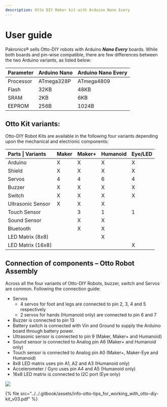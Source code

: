 ```yaml
---
description: Otto DIY Maker kit with Arduino Nano Every
---
```


# User guide

Pakronics® sells Otto-DIY robots with Arduino _**Nano Every**_ boards. While both boards and pin-wise compatible, there are few differences between the two Arduino variants, as listed below:

| Parameter | Arduino Nano | Arduino Nano Every |
| :--- | :--- | :--- |
| Processor | ATmega328P | ATmega4809 |
| Flash | 32KB | 48KB |
| SRAM | 2KB | 6KB |
| EEPROM | 256B | 1024B |

## Otto Kit variants:

Otto-DIY Robot Kits are available in the following four variants depending upon the mechanical and electronic components:

| Parts \| Variants | Maker | Maker+ | Humanoid | Eye/LED |
| :--- | :--- | :--- | :--- | :--- |
| Arduino | X | X | X | X |
| Shield | X | X | X | X |
| Servos | 4 | 4 | 6 | 4 |
| Buzzer | X | X | X | X |
| Switch | X | X | X | X |
| Ultrasonic Sensor | X | X | X |  |
| Touch Sensor |  | 3 | 1 | 1 |
| Sound Sensor |  | X | X |  |
| Bluetooth |  | X | X |  |
| LED Matrix \(8x8\) |  |  | X |  |
| LED Matrix \(16x8\) |  |  |  | X |

## Connection of components – Otto Robot Assembly

Across all the four variants of Otto-DIY Robots, buzzer, switch and Servos are common. Following the connection guide:

* Servos
  * 4 servos for foot and legs are connected to pin 2, 3, 4 and 5 respectively
  * 2 servos for hands \(Humanoid only\) are connected to pin 6 and 7
* Buzzer is connected to pin 13
* Battery switch is connected with Vin and Ground to supply the Arduino board through battery power.
* Ultrasonic sensor is connected to pin 9 \(Maker, Maker+ and Humanoid\)
* Sound sensor is connected to Analog pin A6 \(Maker+ and Humanoid only\)
* Touch sensor is connected to Analog pin A0 \(Maker+, Maker-Eye and Humanoid\)
* 8x8 LED matrix uses pin A1, A2 and A3 \(Humanoid only\)
* Accelerometer / Gyro uses pin A4 and A5 \(Humanoid only\)
* 16x8 LED matrix is connected to I2C port \(Eye only\)

![](../../.gitbook/assets/4%20%2816%29.png)

{% file src="../../.gitbook/assets/info-otto-tips\_for\_working\_with\_otto-diy-kit\_v03.pdf" %}

